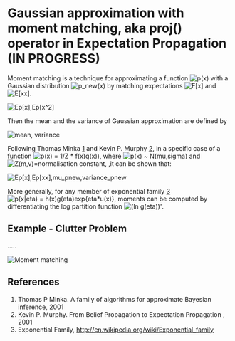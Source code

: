 Gaussian approximation with moment matching, aka proj() operator in Expectation Propagation (IN PROGRESS)
====================================================

Moment matching is a technique for approximating a function ![p(x)][eq1] with a Gaussian distribution ![p_new(x)][eq2] by matching expectations 
![E[x]][eq3] and ![E[xx]][eq4].

![Ep[x],Ep[x^2]][eq5] 

Then the mean and the variance of Gaussian approximation are defined by

![mean, variance][eq6]

Following Thomas Minka [1](#references) and Kevin P. Murphy [2](#references), in a specific case of a function ![p(x) = 1/Z * f(x)q(x))][eq7], where ![p(x) ~ N(mu,sigma)][eq8] and ![Z(m,v)=normalisation constant][eq9], 
,it can be shown that:

![Ep[x],Ep[xx],mu_pnew,variance_pnew][eq10]

More generally, for any member of exponential family [3](#references) ![p(x|eta) = h(x)g(eta)exp{eta*u(x)}][eq11], moments can be computed by differentiating 
the log partition function ![(ln g(eta))'][eq12].

Example - Clutter Problem
-------------------------

.....

![Moment matching][f1] 

References
----------

1. Thomas P Minka. A family of algorithms for approximate Bayesian inference, 2001
2. Kevin P. Murphy. From Belief Propagation to Expectation Propagation , 2001
3. Exponential Family, http://en.wikipedia.org/wiki/Exponential_family

[eq1]: https://raw.github.com/danielkorzekwa/bayes-scala/master/doc/moment_matching/eq1.png "p(x)"
[eq2]: https://raw.github.com/danielkorzekwa/bayes-scala/master/doc/moment_matching/eq2.png "p_new(x)"
[eq3]: https://raw.github.com/danielkorzekwa/bayes-scala/master/doc/moment_matching/eq3.png "E[x]"
[eq4]: https://raw.github.com/danielkorzekwa/bayes-scala/master/doc/moment_matching/eq4.png "E[xx]"
[eq5]: https://raw.github.com/danielkorzekwa/bayes-scala/master/doc/moment_matching/eq5.png "Ep[x],Ep[x^2]"
[eq6]: https://raw.github.com/danielkorzekwa/bayes-scala/master/doc/moment_matching/eq6.png "mean, variance"
[eq7]: https://raw.github.com/danielkorzekwa/bayes-scala/master/doc/moment_matching/eq7.png "p(x) = 1/Z * f(x)q(x))"
[eq8]: https://raw.github.com/danielkorzekwa/bayes-scala/master/doc/moment_matching/eq8.png "p(x) ~ N(mu,sigma)"
[eq9]: https://raw.github.com/danielkorzekwa/bayes-scala/master/doc/moment_matching/eq9.png "Z(m,v)=normalisation constant"
[eq10]: https://raw.github.com/danielkorzekwa/bayes-scala/master/doc/moment_matching/eq10.png "Ep[x],Ep[xx],mu_pnew,variance_pnew"
[eq11]: https://raw.github.com/danielkorzekwa/bayes-scala/master/doc/moment_matching/eq11.png "p(x|eta) = h(x)g(eta)exp{eta*u(x)}"
[eq12]: https://raw.github.com/danielkorzekwa/bayes-scala/master/doc/moment_matching/eq12.png "(ln g(eta))'"

[l1]: http://en.wikipedia.org/wiki/Exponential_family#Moments_and_cumulants_of_the_sufficient_statistic "Exponential Family"

[f1]: https://raw.github.com/danielkorzekwa/bayes-scala/master/doc/moment_matching/moment_matching_plot.png "Moment matching"